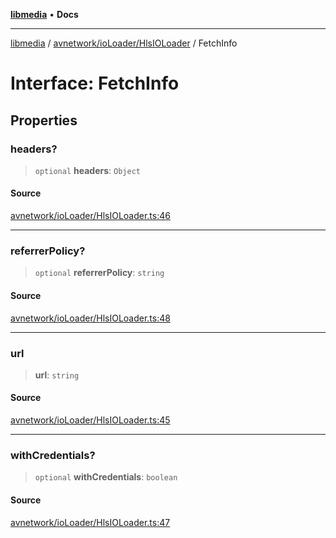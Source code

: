 [**libmedia**](../../../../README.md) • **Docs**

***

[libmedia](../../../../README.md) / [avnetwork/ioLoader/HlsIOLoader](../README.md) / FetchInfo

# Interface: FetchInfo

## Properties

### headers?

> `optional` **headers**: `Object`

#### Source

[avnetwork/ioLoader/HlsIOLoader.ts:46](https://github.com/zhaohappy/libmedia/blob/b4bb608d2b1c00d036d73fc8d222b1a97be53694/src/avnetwork/ioLoader/HlsIOLoader.ts#L46)

***

### referrerPolicy?

> `optional` **referrerPolicy**: `string`

#### Source

[avnetwork/ioLoader/HlsIOLoader.ts:48](https://github.com/zhaohappy/libmedia/blob/b4bb608d2b1c00d036d73fc8d222b1a97be53694/src/avnetwork/ioLoader/HlsIOLoader.ts#L48)

***

### url

> **url**: `string`

#### Source

[avnetwork/ioLoader/HlsIOLoader.ts:45](https://github.com/zhaohappy/libmedia/blob/b4bb608d2b1c00d036d73fc8d222b1a97be53694/src/avnetwork/ioLoader/HlsIOLoader.ts#L45)

***

### withCredentials?

> `optional` **withCredentials**: `boolean`

#### Source

[avnetwork/ioLoader/HlsIOLoader.ts:47](https://github.com/zhaohappy/libmedia/blob/b4bb608d2b1c00d036d73fc8d222b1a97be53694/src/avnetwork/ioLoader/HlsIOLoader.ts#L47)
